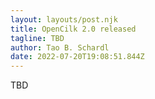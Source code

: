 ```yaml
---
layout: layouts/post.njk
title: OpenCilk 2.0 released
tagline: TBD
author: Tao B. Schardl
date: 2022-07-20T19:08:51.844Z
---
```

TBD